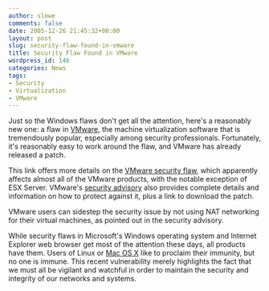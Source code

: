 ```yaml
---
author: slowe
comments: false
date: 2005-12-26 21:45:32+00:00
layout: post
slug: security-flaw-found-in-vmware
title: Security Flaw Found in VMware
wordpress_id: 146
categories: News
tags:
- Security
- Virtualization
- VMware
---
```


Just so the Windows flaws don't get all the attention, here's a reasonably new one: a flaw in [VMware](http://www.vmware.com/), the machine virtualization software that is tremendously popular, especially among security professionals. Fortunately, it's reasonably easy to work around the flaw, and VMware has already released a patch.

This link offers more details on the [VMware security flaw](http://www.eweek.com/article2/0,1759,1904647,00.asp), which apparently affects almost all of the VMware products, with the notable exception of ESX Server. VMware's [security advisory](http://www.vmware.com/support/kb/enduser/std_adp.php?p_faqid=2000) also provides complete details and information on how to protect against it, plus a link to download the patch.

VMware users can sidestep the security issue by not using NAT networking for their virtual machines, as pointed out in the security advisory.

While security flaws in Microsoft's Windows operating system and Internet Explorer web browser get most of the attention these days, all products have them. Users of Linux or [Mac OS X](http://www.apple.com/macosx/) like to proclaim their immunity, but no one is immune. This recent vulnerability merely highlights the fact that we must all be vigilant and watchful in order to maintain the security and integrity of our networks and systems.
